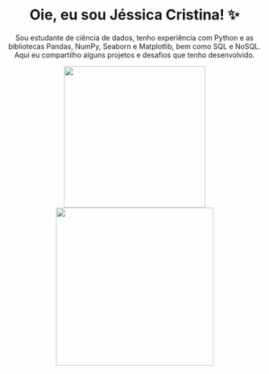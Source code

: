 
<h1 align="center"> Oie, eu sou Jéssica Cristina! ✨ </h1>



<p align="center"> Sou estudante de ciência de dados, tenho experiência com Python e as bibliotecas Pandas, NumPy, Seaborn e Matplotlib, bem como SQL e NoSQL. Aqui eu compartilho alguns projetos e desafios que tenho desenvolvido. </p>



<div align="center">
  <img src=https://github.com/jessicacristinams/jessicacristinams/assets/109877484/1a0e7d2a-f74b-44d1-8fe3-3d5355e31f6e.gif width="280"/>
  <img src=https://github.com/jessicacristinams/jessicacristinams/assets/109877484/5b5b31f0-8eb5-4267-b679-6961b858801c.gif width = "313"/>
</div>










